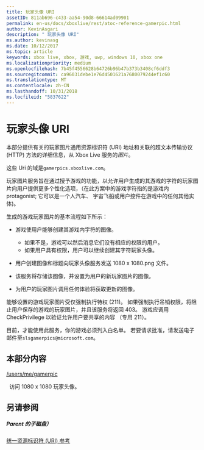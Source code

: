 ```yaml
---
title: 玩家头像 URI
assetID: 811ab696-c433-aa54-90d8-66614ad09901
permalink: en-us/docs/xboxlive/rest/atoc-reference-gamerpic.html
author: KevinAsgari
description: " 玩家头像 URI"
ms.author: kevinasg
ms.date: 10/12/2017
ms.topic: article
keywords: xbox live, xbox, 游戏, uwp, windows 10, xbox one
ms.localizationpriority: medium
ms.openlocfilehash: 7b45f4556628b64726b96b47b373b3408cf6ddf3
ms.sourcegitcommit: ca96031debe1e76d4501621a7680079244ef1c60
ms.translationtype: MT
ms.contentlocale: zh-CN
ms.lasthandoff: 10/31/2018
ms.locfileid: "5837622"
---
```

# <a name="gamerpic-uris"></a>玩家头像 URI
 
本部分提供有关的玩家图片通用资源标识符 (URI) 地址和关联的超文本传输协议 (HTTP) 方法的详细信息，从 Xbox Live 服务的*图片*。
 
这些 Uri 的域是`gamerpics.xboxlive.com`。
 
玩家图片服务旨在通过授予游戏的功能，以允许用户生成的其游戏的字符的玩家图片向用户提供更多个性化选项，（在此方案中的游戏字符指的是游戏内 protagonist; 它可以是一个人汽车、 宇宙飞船或用户控件在游戏中的任何其他实体)。
 
生成的游戏玩家图片的基本流程如下所示：
 
   * 游戏使用户能够创建其游戏内字符的图像。 
     * 如果不是，游戏可以然后消息它们没有相应的权限的用户。
     * 如果用户具有权限，用户可以继续创建其字符玩家头像。
  
   * 用户创建图像和标题向玩家头像服务发送 1080 x 1080.png 文件。
   * 该服务将存储该图像，并设置为用户的新玩家图片的图像。
   * 为用户的玩家图片调用任何体验将获取更新的图像。
  
能够设置的游戏玩家图片受仅强制执行特权 (211)。 如果强制执行吊销权限，将阻止用户保存的游戏的玩家图片，并且该服务将返回 403。 游戏应调用 CheckPrivilege 以验证允许用户要共享的内容 （专用 211）。
 
目前，才能使用此服务，你的游戏必须列入白名单。 若要请求批准，请发送电子邮件至`slsgamerpics@microsoft.com`。
 
<a id="ID4EGC"></a>

 
## <a name="in-this-section"></a>本部分内容

[/users/me/gamerpic](uri-usersmegamerpic.md)

&nbsp;&nbsp;访问 1080 x 1080 玩家头像。
 
<a id="ID4EMC"></a>

 
## <a name="see-also"></a>另请参阅
 
<a id="ID4EOC"></a>

 
##### <a name="parent"></a>Parent 的子磁盘） 

[统一资源标识符 (URI) 参考](../atoc-xboxlivews-reference-uris.md)

   